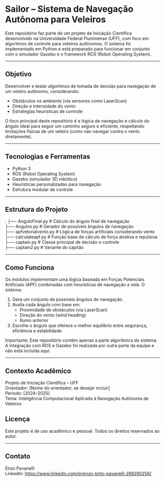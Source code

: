 # Sailor – Sistema de Navegação Autônoma para Veleiros

Este repositório faz parte de um projeto de Iniciação Científica desenvolvido na Universidade Federal Fluminense (UFF), com foco em algoritmos de controle para veleiros autônomos. O sistema foi implementado em Python e está preparado para funcionar em conjunto com o simulador Gazebo e o framework ROS (Robot Operating System).

---

## Objetivo

Desenvolver e testar algoritmos de tomada de decisão para navegação de um veleiro autônomo, considerando:

- Obstáculos no ambiente (via sensores como LaserScan)
- Direção e intensidade do vento
- Estratégias heurísticas de controle

O foco principal deste repositório é a lógica de navegação e cálculo do ângulo ideal para seguir um caminho seguro e eficiente, respeitando limitações físicas de um veleiro (como não navegar contra o vento diretamente).

---

## Tecnologias e Ferramentas

- Python 3
- ROS (Robot Operating System)
- Gazebo (simulador 3D robótico)
- Heurísticas personalizadas para navegação
- Estrutura modular de controle

---

## Estrutura do Projeto

.
├── AnguloFinal.py          # Cálculo do ângulo final de navegação  
├── Angulos.py              # Gerador de possíveis ângulos de navegação  
├── apfvetorialvento.py     # Lógica de forças artificiais considerando vento  
├── calculateapf.py         # Função base de cálculo de força atrativa e repulsiva  
├── captain.py              # Classe principal de decisão e controle  
├── captain2.py             # Variante do capitão 

---

## Como Funciona

Os módulos implementam uma lógica baseada em Forças Potenciais Artificiais (APF) combinadas com heurísticas de navegação a vela. O sistema:

1. Gera um conjunto de possíveis ângulos de navegação.
2. Avalia cada ângulo com base em:
   - Proximidade de obstáculos (via LaserScan)
   - Direção do vento (wind heading)
   - Rumo anterior
3. Escolhe o ângulo que oferece o melhor equilíbrio entre segurança, eficiência e estabilidade.

Importante: Este repositório contém apenas a parte algorítmica do sistema. A integração com ROS e Gazebo foi realizada por outra parte da equipe e não está incluída aqui.

---

## Contexto Acadêmico

Projeto de Iniciação Científica – UFF  
Orientador: [Nome do orientador, se desejar incluir]  
Período: [2024–2025]  
Tema: Inteligência Computacional Aplicada à Navegação Autônoma de Veleiros

## Licença

Este projeto é de uso acadêmico e pessoal. Todos os direitos reservados ao autor.

---

## Contato

Enzo Pavanelli  
LinkedIn: https://www.linkedin.com/in/enzo-brito-pavanelli-269290256/
